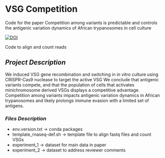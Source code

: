 # VSG Competition
Code for the paper Competition among variants is predictable and controls the antigenic variation dynamics of African trypanosomes in cell culture

[![DOI](https://zenodo.org/badge/DOI/10.5281/zenodo.7942978.svg)](https://doi.org/10.5281/zenodo.7942978)

Code to align and count reads
 
   ## *Project Description*
   
   We induced VSG gene recombination and switching in in vitro culture using CRISPR-Cas9 nuclease to target the active VSG
   We conclude that antigenic variants compete, and that the population of cells that activates minichromosome derived VSGs displays a competitive advantage. 
   Competition among variants impacts antigenic variation dynamics in African trypanosomes and likely prolongs immune evasion with a limited set of antigens.
   
   
   
   ### *Files Description*
   
   - env.version.txt -> conda packages
   - template_rnaseq-def.sh -> template file to align fastq files and count VSGs
   - experiment_1 -> dataset for main data in paper
   - experiment_2 -> dataset to address reviewer comments

